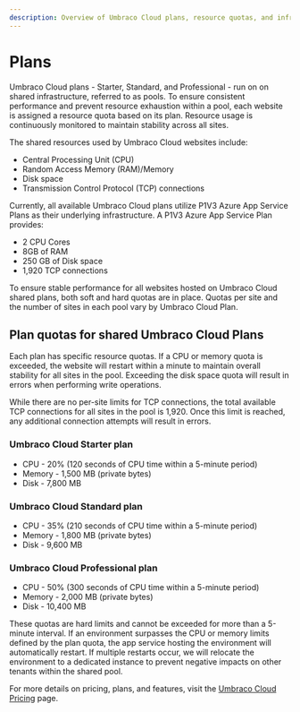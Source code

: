 ```yaml
---
description: Overview of Umbraco Cloud plans, resource quotas, and infrastructure details.
---
```


# Plans

Umbraco Cloud plans - Starter, Standard, and Professional - run on on shared infrastructure, referred to as pools. To ensure consistent performance and prevent resource exhaustion within a pool, each website is assigned a resource quota based on its plan. Resource usage is continuously monitored to maintain stability across all sites.

The shared resources used by Umbraco Cloud websites include:

* Central Processing Unit (CPU)
* Random Access Memory (RAM)/Memory
* Disk space
* Transmission Control Protocol (TCP) connections

Currently, all available Umbraco Cloud plans utilize P1V3 Azure App Service Plans as their underlying infrastructure. A P1V3 Azure App Service Plan provides:

* 2 CPU Cores
* 8GB of RAM
* 250 GB of Disk space
* 1,920 TCP connections

To ensure stable performance for all websites hosted on Umbraco Cloud shared plans, both soft and hard quotas are in place. Quotas per site and the number of sites in each pool vary by Umbraco Cloud Plan.

## Plan quotas for shared Umbraco Cloud Plans

Each plan has specific resource quotas. If a CPU or memory quota is exceeded, the website will restart within a minute to maintain overall stability for all sites in the pool. Exceeding the disk space quota will result in errors when performing write operations.

While there are no per-site limits for TCP connections, the total available TCP connections for all sites in the pool is 1,920. Once this limit is reached, any additional connection attempts will result in errors.

### Umbraco Cloud Starter plan

* CPU - 20% (120 seconds of CPU time within a 5-minute period)
* Memory - 1,500 MB (private bytes)
* Disk - 7,800 MB

### Umbraco Cloud Standard plan

* CPU - 35% (210 seconds of CPU time within a 5-minute period)
* Memory - 1,800 MB (private bytes)
* Disk - 9,600 MB

### Umbraco Cloud Professional plan

* CPU - 50% (300 seconds of CPU time within a 5-minute period)
* Memory - 2,000 MB (private bytes)
* Disk - 10,400 MB

These quotas are hard limits and cannot be exceeded for more than a 5-minute interval. If an environment surpasses the CPU or memory limits defined by the plan quota, the app service hosting the environment will automatically restart. If multiple restarts occur, we will relocate the environment to a dedicated instance to prevent negative impacts on other tenants within the shared pool.

For more details on pricing, plans, and features, visit the [Umbraco Cloud Pricing](https://umbraco.com/products/umbraco-cloud/pricing/) page.
